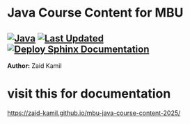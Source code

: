 # Java Course Content for MBU

[![Java](https://img.shields.io/badge/Java-Programming-orange)](https://www.java.com/)
[![Last Updated](https://img.shields.io/badge/Last%20Updated-2024--06--13-brightgreen)]()
[![Deploy Sphinx Documentation](https://github.com/zaid-kamil/mbu-java-course-content-2025/actions/workflows/deploy-docs.yml/badge.svg)](https://github.com/zaid-kamil/mbu-java-course-content-2025/actions/workflows/deploy-docs.yml)
---

**Author:** Zaid Kamil

# visit this for documentation
https://zaid-kamil.github.io/mbu-java-course-content-2025/
